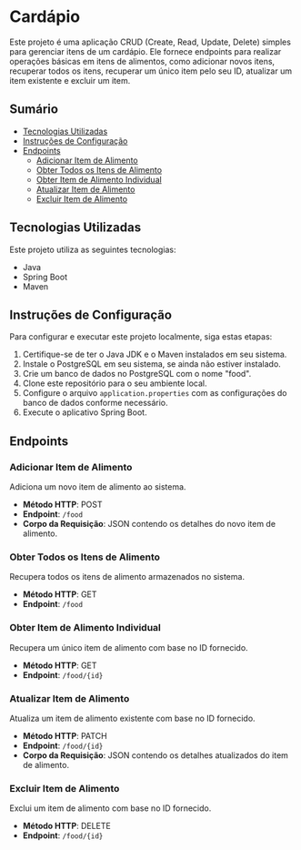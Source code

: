 # Cardápio

Este projeto é uma aplicação CRUD (Create, Read, Update, Delete) simples para gerenciar itens de um cardápio. Ele fornece endpoints para realizar operações básicas em itens de alimentos, como adicionar novos itens, recuperar todos os itens, recuperar um único item pelo seu ID, atualizar um item existente e excluir um item.

## Sumário
- [Tecnologias Utilizadas](#tecnologias-utilizadas)
- [Instruções de Configuração](#instruções-de-configuração)
- [Endpoints](#endpoints)
  - [Adicionar Item de Alimento](#adicionar-item-de-alimento)
  - [Obter Todos os Itens de Alimento](#obter-todos-os-itens-de-alimento)
  - [Obter Item de Alimento Individual](#obter-item-de-alimento-individual)
  - [Atualizar Item de Alimento](#atualizar-item-de-alimento)
  - [Excluir Item de Alimento](#excluir-item-de-alimento)

## Tecnologias Utilizadas

Este projeto utiliza as seguintes tecnologias:
- Java
- Spring Boot
- Maven

## Instruções de Configuração

Para configurar e executar este projeto localmente, siga estas etapas:
1. Certifique-se de ter o Java JDK e o Maven instalados em seu sistema.
2. Instale o PostgreSQL em seu sistema, se ainda não estiver instalado.
3. Crie um banco de dados no PostgreSQL com o nome "food".
4. Clone este repositório para o seu ambiente local.
5. Configure o arquivo `application.properties` com as configurações do banco de dados conforme necessário.
6. Execute o aplicativo Spring Boot.

## Endpoints

### Adicionar Item de Alimento

Adiciona um novo item de alimento ao sistema.

- **Método HTTP**: POST
- **Endpoint**: `/food`
- **Corpo da Requisição**: JSON contendo os detalhes do novo item de alimento.

### Obter Todos os Itens de Alimento

Recupera todos os itens de alimento armazenados no sistema.

- **Método HTTP**: GET
- **Endpoint**: `/food`

### Obter Item de Alimento Individual

Recupera um único item de alimento com base no ID fornecido.

- **Método HTTP**: GET
- **Endpoint**: `/food/{id}`

### Atualizar Item de Alimento

Atualiza um item de alimento existente com base no ID fornecido.

- **Método HTTP**: PATCH
- **Endpoint**: `/food/{id}`
- **Corpo da Requisição**: JSON contendo os detalhes atualizados do item de alimento.

### Excluir Item de Alimento

Exclui um item de alimento com base no ID fornecido.

- **Método HTTP**: DELETE
- **Endpoint**: `/food/{id}`
